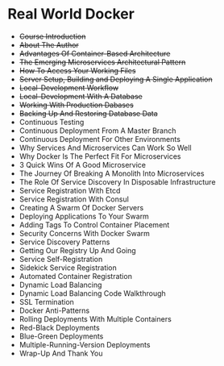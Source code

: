 # Real World Docker

- ~~Course Introduction~~
- ~~About The Author~~
- ~~Advantages Of Container-Based Architecture~~
- ~~The Emerging Microservices Architectural Pattern~~
- ~~How To Access Your Working Files~~
- ~~Server Setup, Building and Deploying A Single Application~~
- ~~Local-Development Workflow~~
- ~~Local-Development With A Database~~
- ~~Working With Production Dabases~~
- ~~Backing Up And Restoring Database Data~~
- Continuous Testing
- Continuous Deployment From A Master Branch
- Continuous Deployment For Other Environments
- Why Services And Microservices Can Work So Well
- Why Docker Is The Perfect Fit For Microservices
- 3 Quick Wins Of A Good Microservice
- The Journey Of Breaking A Monolith Into Microservices
- The Role Of Service Discovery In Disposable Infrastructure
- Service Registration With Etcd
- Service Registration With Consul
- Creating A Swarm Of Docker Servers
- Deploying Applications To Your Swarm
- Adding Tags To Control Container Placement
- Security Concerns With Docker Swarm
- Service Discovery Patterns
- Getting Our Registry Up And Going
- Service Self-Registration
- Sidekick Service Registration
- Automated Container Registration
- Dynamic Load Balancing
- Dynamic Load Balancing Code Walkthrough
- SSL Termination
- Docker Anti-Patterns
- Rolling Deployments With Multiple Containers
- Red-Black Deployments
- Blue-Green Deployments
- Multiple-Running-Version Deployments
- Wrap-Up And Thank You
